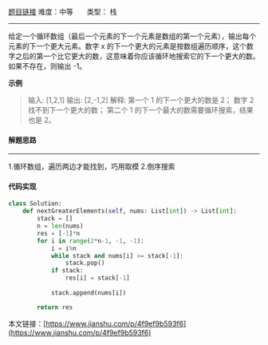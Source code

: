 [题目链接](https://leetcode-cn.com/problems/next-greater-element-ii/)
难度：中等          &nbsp;&nbsp;&nbsp;&nbsp;&nbsp;&nbsp;类型：  栈
***
 给定一个循环数组（最后一个元素的下一个元素是数组的第一个元素），输出每个元素的下一个更大元素。数字 x 的下一个更大的元素是按数组遍历顺序，这个数字之后的第一个比它更大的数，这意味着你应该循环地搜索它的下一个更大的数。如果不存在，则输出 -1。
 
 
**示例**
> 输入: [1,2,1]
输出: [2,-1,2]
解释: 第一个 1 的下一个更大的数是 2；
数字 2 找不到下一个更大的数； 
第二个 1 的下一个最大的数需要循环搜索，结果也是 2。

 
#### 解题思路
***
 1.循环数组，遍历两边才能找到，巧用取模
2.倒序搜索
 


#### 代码实现
```python
class Solution:
    def nextGreaterElements(self, nums: List[int]) -> List[int]:
        stack = []
        n = len(nums)
        res = [-1]*n
        for i in range(2*n-1, -1, -1):
            i = i%n
            while stack and nums[i] >= stack[-1]:
                stack.pop()
            if stack:
                res[i] = stack[-1]
            
            stack.append(nums[i])

        return res
```

本文链接：[https://www.jianshu.com/p/4f9ef9b593f6](https://www.jianshu.com/p/4f9ef9b593f6)
